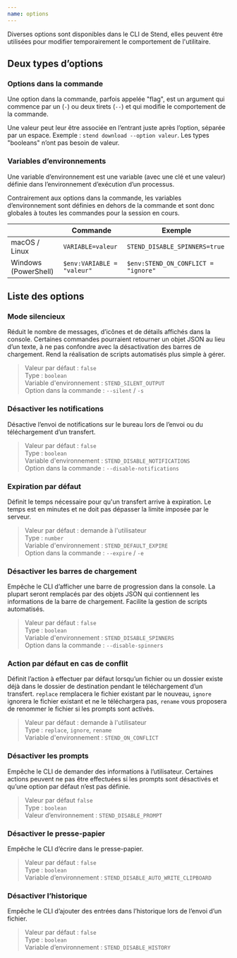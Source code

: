 ```yaml
---
name: options
---
```

Diverses options sont disponibles dans le CLI de Stend, elles peuvent être utilisées pour modifier temporairement le comportement de l'utilitaire.

## Deux types d’options

### Options dans la commande

Une option dans la commande, parfois appelée "flag", est un argument qui commence par un (`-`) ou deux tirets (`--`) et qui modifie le comportement de la commande.

Une valeur peut leur être associée en l’entrant juste après l’option, séparée par un espace. Exemple : `stend download --option valeur`. Les types "booleans" n’ont pas besoin de valeur.

### Variables d’environnements

Une variable d’environnement est une variable (avec une clé et une valeur) définie dans l’environnement d’exécution d’un processus.

Contrairement aux options dans la commande, les variables d’environnement sont définies en dehors de la commande et sont donc globales à toutes les commandes pour la session en cours.

|                      | Commande                   | Exemple                             |
| -------------------- | -------------------------- | ----------------------------------- |
| macOS / Linux        | `VARIABLE=valeur`          | `STEND_DISABLE_SPINNERS=true`       |
| Windows (PowerShell) | `$env:VARIABLE = "valeur"` | `$env:STEND_ON_CONFLICT = "ignore"` |

## Liste des options

### Mode silencieux

Réduit le nombre de messages, d’icônes et de détails affichés dans la console. Certaines commandes pourraient retourner un objet JSON au lieu d’un texte, à ne pas confondre avec la désactivation des barres de chargement. Rend la réalisation de scripts automatisés plus simple à gérer.

> Valeur par défaut : `false`  
> Type : `boolean`  
> Variable d'environnement : `STEND_SILENT_OUTPUT`  
> Option dans la commande : `--silent` / `-s`

### Désactiver les notifications

Désactive l’envoi de notifications sur le bureau lors de l’envoi ou du téléchargement d’un transfert.

> Valeur par défaut : `false`  
> Type : `boolean`  
> Variable d'environnement : `STEND_DISABLE_NOTIFICATIONS`  
> Option dans la commande : `--disable-notifications`

### Expiration par défaut

Définit le temps nécessaire pour qu'un transfert arrive à expiration. Le temps est en minutes et ne doit pas dépasser la limite imposée par le serveur.

> Valeur par défaut : demande à l'utilisateur  
> Type : `number`  
> Variable d'environnement : `STEND_DEFAULT_EXPIRE`  
> Option dans la commande : `--expire` / `-e`

### Désactiver les barres de chargement

Empêche le CLI d’afficher une barre de progression dans la console. La plupart seront remplacés par des objets JSON qui contiennent les informations de la barre de chargement. Facilite la gestion de scripts automatisés.

> Valeur par défaut : `false`  
> Type : `boolean`  
> Variable d'environnement : `STEND_DISABLE_SPINNERS`  
> Option dans la commande : `--disable-spinners`

### Action par défaut en cas de conflit

Définit l’action à effectuer par défaut lorsqu’un fichier ou un dossier existe déjà dans le dossier de destination pendant le téléchargement d’un transfert. `replace` remplacera le fichier existant par le nouveau, `ignore` ignorera le fichier existant et ne le téléchargera pas, `rename` vous proposera de renommer le fichier si les prompts sont activés.

> Valeur par défaut : demande à l'utilisateur  
> Type : `replace`, `ignore`, `rename`  
> Variable d'environnement : `STEND_ON_CONFLICT`

### Désactiver les prompts

Empêche le CLI de demander des informations à l’utilisateur. Certaines actions peuvent ne pas être effectuées si les prompts sont désactivés et qu’une option par défaut n’est pas définie.

> Valeur par défaut `false`  
> Type : `boolean`  
> Valeur d’environnement : `STEND_DISABLE_PROMPT`

### Désactiver le presse-papier

Empêche le CLI d’écrire dans le presse-papier.

> Valeur par défaut : `false`  
> Type : `boolean`  
> Variable d’environnement : `STEND_DISABLE_AUTO_WRITE_CLIPBOARD`

### Désactiver l’historique

Empêche le CLI d’ajouter des entrées dans l’historique lors de l’envoi d’un fichier.

> Valeur par défaut : `false`  
> Type : `boolean`  
> Variable d’environnement : `STEND_DISABLE_HISTORY`
